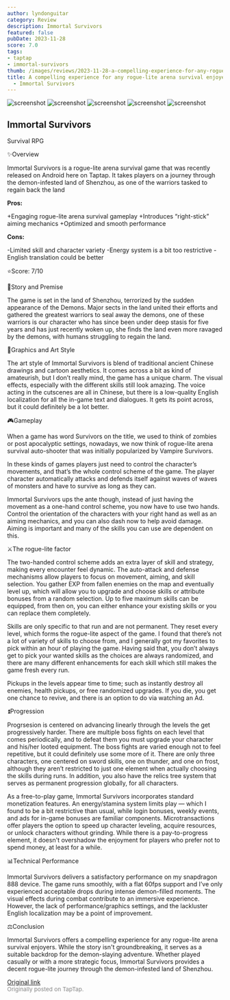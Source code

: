 ```yaml
---
author: lyndonguitar
category: Review
description: Immortal Survivors
featured: false
pubDate: 2023-11-28
score: 7.0
tags:
- taptap
- immortal-survivors
thumb: /images/reviews/2023-11-28-a-compelling-experience-for-any-rogue-lite-arena-survival-enjoyers--review---immortal-sur-0.avif
title: A compelling experience for any rogue-lite arena survival enjoyers | Review
  - Immortal Survivors
---
```


<div class="gallery">
  <img src="/images/reviews/2023-11-28-a-compelling-experience-for-any-rogue-lite-arena-survival-enjoyers--review---immortal-sur-0.avif" alt="screenshot" />
  <img src="/images/reviews/2023-11-28-a-compelling-experience-for-any-rogue-lite-arena-survival-enjoyers--review---immortal-sur-1.avif" alt="screenshot" />
  <img src="/images/reviews/2023-11-28-a-compelling-experience-for-any-rogue-lite-arena-survival-enjoyers--review---immortal-sur-2.avif" alt="screenshot" />
  <img src="/images/reviews/2023-11-28-a-compelling-experience-for-any-rogue-lite-arena-survival-enjoyers--review---immortal-sur-3.avif" alt="screenshot" />
  <img src="/images/reviews/2023-11-28-a-compelling-experience-for-any-rogue-lite-arena-survival-enjoyers--review---immortal-sur-4.avif" alt="screenshot" />
</div>

Immortal Survivors
--
Survival
RPG

✨Overview

Immortal Survivors is a rogue-lite arena survival game that was recently released on Android here on Taptap. It takes players on a journey through the demon-infested land of Shenzhou, as one of the warriors tasked to regain back the land


**Pros:**


+Engaging rogue-lite arena survival gameplay
+Introduces “right-stick” aiming mechanics
+Optimized and smooth performance


**Cons:**


-Limited skill and character variety
-Energy system is a bit too restrictive
-English translation could be better

⭐️Score: 7/10

📖Story and Premise

The game is set in the land of Shenzhou, terrorized by the sudden appearance of the Demons. Major sects in the land united their efforts and gathered the greatest warriors to seal away the demons, one of these warriors is our character who has since been under deep stasis for five years and has just recently woken up, she finds the land even more ravaged by the demons, with humans struggling to regain the land.

🎨Graphics and Art Style

The art style of Immortal Survivors is blend of traditional ancient Chinese drawings and cartoon aesthetics. It comes across a bit as kind of amateurish, but I don’t really mind, the game has a unique charm. The visual effects, especially with the different skills still look amazing. The voice acting in the cutscenes are all in Chinese, but there is a low-quality English localization for all the in-game text and dialogues. It gets its point across, but it could definitely be a lot better.

🎮Gameplay

When a game has word Survivors on the title, we used to think of zombies or post apocalyptic settings, nowadays, we now think of rogue-lite arena survival auto-shooter that was initially popularized by Vampire Survivors.

In these kinds of games players just need to control the character’s movements, and that’s the whole control scheme of the game. The player character automatically attacks and defends itself against waves of waves of monsters and have to survive as long as they can.

Immortal Survivors ups the ante though, instead of just having the movement as a one-hand control scheme, you now have to use two hands. Control the orientation of the characters with your right hand as well as an aiming mechanics, and you can also dash now to help avoid damage. Aiming is important and many of the skills you can use are dependent on this.

⚔️The rogue-lite factor

The two-handed control scheme adds an extra layer of skill and strategy, making every encounter feel dynamic. The auto-attack and defense mechanisms allow players to focus on movement, aiming, and skill selection. You gather EXP from fallen enemies on the map and eventually level up, which will allow you to upgrade and choose skills or attribute bonuses from a random selection. Up to five maximum skills can be equipped, from then on, you can either enhance your existing skills or you can replace them completely.

Skills are only specific to that run and are not permanent. They reset every level, which forms the rogue-lite aspect of the game. I found that there’s not a lot of variety of skills to choose from, and I generally got my favorites to pick within an hour of playing the game. Having said that, you don’t always get to pick your wanted skills as the choices are always randomized, and there are many different enhancements for each skill which still makes the game fresh every run.

Pickups in the levels appear time to time; such as instantly destroy all enemies, health pickups, or free randomized upgrades. If  you die, you get one chance to revive, and there is an option to do via watching an Ad.

⏫Progression

Progrsesion is centered on advancing linearly through the levels the get progressively harder. There are multiple boss fights on each level that comes periodically, and to defeat them you must upgrade your character and his/her looted equipment. The boss fights are varied enough not to feel repetitive, but it could definitely use some more of it. There are only three characters, one centered on sword skills, one on thunder, and one on frost, although they aren’t restricted to just one element when actually choosing the skills during runs. In addition, you also have the relics tree system that serves as permanent progression globally, for all characters.

As a free-to-play game, Immortal Survivors incorporates standard monetization features. An energy/stamina system limits play — which I found to be a bit restrictive than usual, while login bonuses, weekly events, and ads for in-game bonuses are familiar components. Microtransactions offer players the option to speed up character leveling, acquire resources, or unlock characters without grinding. While there is a pay-to-progress element, it doesn't overshadow the enjoyment for players who prefer not to spend money, at least for a while.

📊Technical Performance

Immortal Survivors delivers a satisfactory performance on my snapdragon 888 device. The game runs smoothly, with a flat 60fps support and I’ve only experienced acceptable drops during intense demon-filled moments. The visual effects during combat contribute to an immersive experience. However, the lack of performance/graphics settings, and the lackluster English localization may be a point of improvement.

⚖️Conclusion

Immortal Survivors offers a compelling experience for any rogue-lite arena survival enjoyers. While the story isn't groundbreaking, it serves as a suitable backdrop for the demon-slaying adventure. Whether played casually or with a more strategic focus, Immortal Survivors provides a decent rogue-lite journey through the demon-infested land of Shenzhou.

[Original link](https://www.taptap.io/post/6603590)<br><span style="font-size: 0.95em; color: #888;">Originally posted on TapTap.</span>
